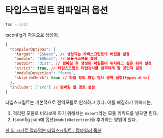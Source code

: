 # 타입스크립트 컴파일러 옵션

```bash
tsc --init
```

tsconfig가 자동으로 생성됨.

```json
{
  "compilerOptions": {
    "target": "ESNext", // 생성되는 자바스크립트의 버전을 설정
    "module": "ESNext", // 모듈시스템을 설정
    "outDir": "dist", // 컴파일 후 생성된 파일들이 위치하고 싶은 위치 설정
    "strict": true, // 타입스크립트 타입검사를 엄격하게 할 것인지 설정
    "moduleDetection": "force",
    "skipLibCheck": true // 타입 정의 파일 검사 생략 설정(types.d.ts)
  },
  "include": ["src"] // 컴파일 할 경로 설정
}
```

타입스크립트는 기본적으로 전역모듈로 인식하고 있다. 이를 해결하기 위해서는,

1. 격리된 모듈로 바라보게 하기 위해서는 `export`라는 모듈 키워드를 넣으면 된다.
2. tsconfig.json에 옵션(`moduleDetection`)을 추가하는 방법이 있다.

[한 입 크기로 잘라먹는 타입스크립트 : 컴파일러 옵션](https://ts.winterlood.com/e7ec2f43-9d8c-4d30-bb2c-29e1b57f6a39)
